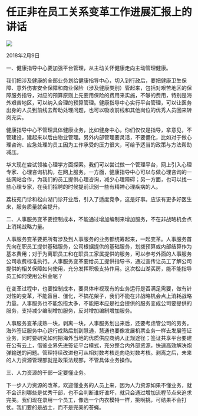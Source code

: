 # 任正非在员工关系变革工作进展汇报上的讲话
<img class="pv" src="https://api.visitor.plantree.me/visitor-badge/pv?namespace=plantree.me&key=renzhengfei-speeches/./docs/speeches/2018/02/在员工关系变革工作进展汇报上的讲话.md">


2018年2月9日



一、健康指导中心要加强平台管理，从主动关怀健康走向主动管理健康。

我们把涉及健康的全部业务划给健康指导中心，切入到行政后，要把健康卫生保障、意外伤害安全保障和商业保险（涉及健康类别）管起来，包括对艰苦地区的保障服务指导，对应的预算原则上先要用保险的费用来实施，不够的费用，特别是海外艰苦地区，可以纳入合理的预算管理。健康指导中心实行平台管理，可以让医务出身的人员到前线去帮助处理问题，也可以吸收前线和其他岗位的优秀人员回来转岗充实。

健康指导中心不管理具体健康业务，比如健身中心，你们仅仅是指导，拿意见，不管建设，建起来以后由物业管理。另外内部管理要灵活，不要僵化，比如对于做心理咨询、应急处理的员工因为工作承受的压力很大，可给予适当的政策与方法帮助减压。

华大现在尝试领袖心理学方面探索。我们可以尝试做一个管理平台，网上引入心理专家、心理咨询机构，在网上服务。一方面，健康指导中心可以与做心理咨询的一些网站合作，为我们的员工提供心理咨询，减少心理障碍；另一方面，也可以找一些心理专家，在我们招聘的时候提前识别一些有精神心理疾病的人。

荔枝苑门诊和松山湖门诊开业后，引入了适度竞争，这是好事。应该有更多好医生来，服务质量就会提升。

二、人事服务变革要控制成本，不能通过增加编制来增加服务，不在非战略机会点上消耗战略力量。

人事服务变革要把所有涉及到人事服务的业务都统筹起来，一起变革。人事服务首先向在职员工提供基础服务，公司根据提供的基础服务，划拨预算或内部结算作为基本费用；对于为离职员工和在职员工家属提供的服务，可以参考外面的人事服务公司收费标准执行。人事服务变革要给员工提供指导书，通过宣传让员工了解公司提供的相关保障如何使用，充分发挥积极支持作用。这次松山湖买房，能不能指导员工如何使用公积金呢？

在变革过程中，也要控制成本，要具体审视现有的业务运行是否满足需要，做有针对性的变革，不能盲目、僵化，不搞花架子，我们不能在非战略机会点上消耗战略力量。人事服务也不能包揽太多，不能把本应是社会提供的服务变成公司要提供的服务，支持减少编制增加服务，反对增加编制增加服务。

人事服务变革成熟一块，剥离一块，人事服务划出来后，还要考虑管公司的劳务。海外签证服务中心运行成熟后划到慧通，慧通也要像发展机票业务一样去发展签证业务，同时要研究如何把海外当地的优质供应商纳入正规途径；签证共享平台要建在公有云上，借鉴业界先进签证平台模式，充分整合内外部资源，快速高效解决炮弹输送的问题。管理持续改进也可从相对数考核走向绝对数考核。剥离之后，未来的人力资源管理部就是政策法规部，不管具体业务操作。

三、人力资源的干部一定要懂业务。

下一步人力资源的改革，欢迎懂业务的人员上来，因为人力资源如果不懂业务，就不会识别哪些是优秀干部，也不会判断谁好谁坏，就只会通过增加流程节点来追求完美。我们现在录用一个员工，像选一个内衣模特一样，挑啊挑，可结果不会打仗。我们要的是战士，而不是完美的苍蝇。
